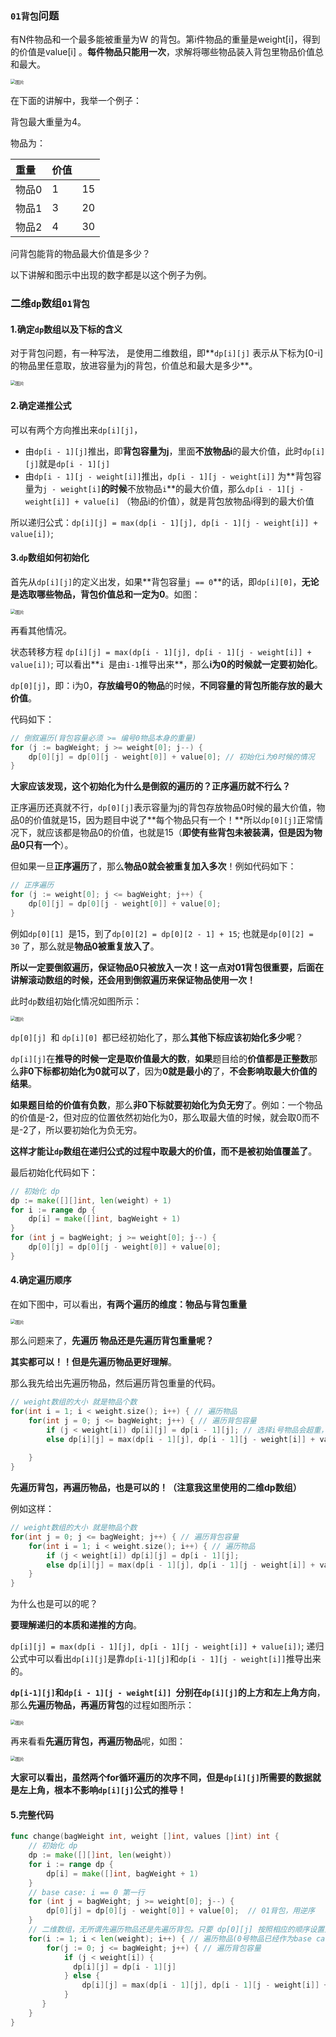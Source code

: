 ### `01背包`问题

有N件物品和一个最多能被重量为W 的背包。第i件物品的重量是weight[i]，得到的价值是value[i] 。**每件物品只能用一次**，求解将哪些物品装入背包里物品价值总和最大。

<img src="https://mmbiz.qpic.cn/mmbiz_jpg/ciaqDnJprwv6xPu8BiaJQNCasvLUeXpIGBwJ8LWEa17UslicoGI7plxSz9fTDSdpYn7gX5zG3Jujiaj3cYHDibwmBCg/640?wx_fmt=jpeg&wxfrom=5&wx_lazy=1&wx_co=1" alt="图片" style="zoom:50%;" />

在下面的讲解中，我举一个例子：

背包最大重量为4。

物品为：

| 重量  | 价值 |      |
| :---- | :--- | ---- |
| 物品0 | 1    | 15   |
| 物品1 | 3    | 20   |
| 物品2 | 4    | 30   |

问背包能背的物品最大价值是多少？

以下讲解和图示中出现的数字都是以这个例子为例。

### 二维`dp`数组`01背包`

#### 1.确定`dp`数组以及下标的含义

对于背包问题，有一种写法， 是使用二维数组，即**`dp[i][j]` 表示从下标为[0-i]的物品里任意取，放进容量为j的背包，价值总和最大是多少**。

<img src="https://mmbiz.qpic.cn/mmbiz_png/ciaqDnJprwv6xPu8BiaJQNCasvLUeXpIGBE6ZiaHNkJ3wwMicRH5K7Cps0giaa5ynhQnutL7RtJB9mwXZ50erL1jFZA/640?wx_fmt=png&wxfrom=5&wx_lazy=1&wx_co=1" alt="图片" style="zoom:50%;" />

#### 2.确定递推公式

可以有两个方向推出来`dp[i][j]`，

- 由`dp[i - 1][j]`推出，即**背包容量为j**，里面**不放物品i**的最大价值，此时`dp[i][j]`就是`dp[i - 1][j]`
- 由`dp[i - 1][j - weight[i]]`推出，`dp[i - 1][j - weight[i]]` 为**背包容量为`j - weight[i]`**的时候**不放物品`i`**的最大价值，那么`dp[i - 1][j - weight[i]] + value[i]` （物品i的价值），就是背包放物品i得到的最大价值

所以递归公式：`dp[i][j] = max(dp[i - 1][j], dp[i - 1][j - weight[i]] + value[i])`;

#### 3.`dp`数组如何初始化

首先从`dp[i][j]`的定义出发，如果**背包容量`j == 0`**的话，即`dp[i][0]`，**无论是选取哪些物品，背包价值总和一定为0**。如图：

<img src="https://mmbiz.qpic.cn/mmbiz_png/ciaqDnJprwv6xPu8BiaJQNCasvLUeXpIGB2AfvmJVIXAdxl2fEC8mXD9mTT0gz9P71BAMWKCxcvFpsDGudVGmvGQ/640?wx_fmt=png&wxfrom=5&wx_lazy=1&wx_co=1" alt="图片" style="zoom:50%;" />

再看其他情况。

状态转移方程 `dp[i][j] = max(dp[i - 1][j], dp[i - 1][j - weight[i]] + value[i])`; 可以看出**`i `是由` i-1 `推导出来**，那么**i为0的时候就一定要初始化**。

`dp[0][j]`，即：i为0，**存放编号0的物品**的时候，**不同容量的背包所能存放的最大价值**。

代码如下：

```go
// 倒叙遍历(背包容量必须 >= 编号0物品本身的重量)
for (j := bagWeight; j >= weight[0]; j--) {
    dp[0][j] = dp[0][j - weight[0]] + value[0]; // 初始化i为0时候的情况
}
```

**大家应该发现，这个初始化为什么是倒叙的遍历的？正序遍历就不行么？**

正序遍历还真就不行，`dp[0][j]`表示容量为j的背包存放物品0时候的最大价值，物品0的价值就是15，因为题目中说了**每个物品只有一个！**所以`dp[0][j]`正常情况下，就应该都是物品0的价值，也就是15（**即使有些背包未被装满，但是因为物品0只有一个**）。

但如果一旦**正序遍历**了，那么**物品0就会被重复加入多次**！例如代码如下：

```go
// 正序遍历
for (j := weight[0]; j <= bagWeight; j++) {
    dp[0][j] = dp[0][j - weight[0]] + value[0];
}
```

例如`dp[0][1] `是15，到了`dp[0][2] = dp[0][2 - 1] + 15`; 也就是`dp[0][2] = 30` 了，那么就是**物品0被重复放入了**。

**所以一定要倒叙遍历，保证物品0只被放入一次！这一点对01背包很重要，后面在讲解滚动数组的时候，还会用到倒叙遍历来保证物品使用一次！**

此时`dp`数组初始化情况如图所示：

<img src="https://mmbiz.qpic.cn/mmbiz_png/ciaqDnJprwv6xPu8BiaJQNCasvLUeXpIGB65vfGj3952CP20FM0bz71P62cZ12eZsb9XItQmf4FVjBkggK1a92Pg/640?wx_fmt=png&wxfrom=5&wx_lazy=1&wx_co=1" alt="图片" style="zoom:50%;" />

`dp[0][j] `和 `dp[i][0] `都已经初始化了，那么**其他下标应该初始化多少呢**？

`dp[i][j]`在**推导的时候一定是取价值最大的数**，**如果**题目给的**价值都是正整数**那么**非0下标都初始化为0就可以了**，因为**0就是最小的**了，**不会影响取最大价值的结果**。

**如果题目给的价值有负数**，那么**非0下标就要初始化为负无穷**了。例如：一个物品的价值是-2，但对应的位置依然初始化为0，那么取最大值的时候，就会取0而不是-2了，所以要初始化为负无穷。

**这样才能让`dp`数组在递归公式的过程中取最大的价值，而不是被初始值覆盖了**。

最后初始化代码如下：

```go
// 初始化 dp
dp := make([][]int, len(weight) + 1)
for i := range dp {
    dp[i] = make([]int, bagWeight + 1)
}
for (int j = bagWeight; j >= weight[0]; j--) {
    dp[0][j] = dp[0][j - weight[0]] + value[0];
}
```

#### 4.确定遍历顺序

在如下图中，可以看出，**有两个遍历的维度：物品与背包重量**

<img src="https://mmbiz.qpic.cn/mmbiz_png/ciaqDnJprwv6xPu8BiaJQNCasvLUeXpIGB0iaqqakFPjDCnkjkveib2xyic249qmyUV1KVueAHcqJPACsRGNrGkID1A/640?wx_fmt=png&wxfrom=5&wx_lazy=1&wx_co=1" alt="图片" style="zoom:50%;" />

那么问题来了，**先遍历 物品还是先遍历背包重量呢？**

**其实都可以！！但是先遍历物品更好理解**。

那么我先给出先遍历物品，然后遍历背包重量的代码。

```go
// weight数组的大小 就是物品个数
for(int i = 1; i < weight.size(); i++) { // 遍历物品
    for(int j = 0; j <= bagWeight; j++) { // 遍历背包容量 
        if (j < weight[i]) dp[i][j] = dp[i - 1][j]; // 选择i号物品会超重，只能不选
        else dp[i][j] = max(dp[i - 1][j], dp[i - 1][j - weight[i]] + value[i]);
        
    }
}
```

**先遍历背包，再遍历物品，也是可以的！（注意我这里使用的二维dp数组）**

例如这样：

```go
// weight数组的大小 就是物品个数
for(int j = 0; j <= bagWeight; j++) { // 遍历背包容量
    for(int i = 1; i < weight.size(); i++) { // 遍历物品
        if (j < weight[i]) dp[i][j] = dp[i - 1][j];
        else dp[i][j] = max(dp[i - 1][j], dp[i - 1][j - weight[i]] + value[i]);
    }
}
```

为什么也是可以的呢？

**要理解递归的本质和递推的方向**。

`dp[i][j] = max(dp[i - 1][j], dp[i - 1][j - weight[i]] + value[i])`; 递归公式中可以看出`dp[i][j]`是靠`dp[i-1][j]`和`dp[i - 1][j - weight[i]]`推导出来的。

**`dp[i-1][j]`和`dp[i - 1][j - weight[i]] `分别在`dp[i][j]`的上方和左上角方向**，那么**先遍历物品，再遍历背包**的过程如图所示：

<img src="https://mmbiz.qpic.cn/mmbiz_png/ciaqDnJprwv6xPu8BiaJQNCasvLUeXpIGBo4eKE01ZCYzZOBjjmOLqFoukOxQk5mMicy3flylXGtKcaFgsCOJwMmg/640?wx_fmt=png&wxfrom=5&wx_lazy=1&wx_co=1" alt="图片" style="zoom:50%;" />

再来看看**先遍历背包，再遍历物品**呢，如图：

<img src="https://mmbiz.qpic.cn/mmbiz_png/ciaqDnJprwv6xPu8BiaJQNCasvLUeXpIGBicULAzs36ZDNYolqiaibPuWHzOxTricH816Q3P1iarfoYN87VwEjozytVXw/640?wx_fmt=png&wxfrom=5&wx_lazy=1&wx_co=1" alt="图片" style="zoom:50%;" />

**大家可以看出，虽然两个for循环遍历的次序不同，但是`dp[i][j]`所需要的数据就是左上角，根本不影响`dp[i][j]`公式的推导！**

#### 5.完整代码

```go
func change(bagWeight int, weight []int, values []int) int {
    // 初始化 dp
    dp := make([][]int, len(weight))
    for i := range dp {
        dp[i] = make([]int, bagWeight + 1)
    }
    // base case: i == 0 第一行
    for (int j = bagWeight; j >= weight[0]; j--) {
        dp[0][j] = dp[0][j - weight[0]] + value[0];  // 01背包，用逆序
    } 
    // 二维数组，无所谓先遍历物品还是先遍历背包。只要 dp[0][j] 按照相应的顺序设置对即可(01背包用逆序，完全背包用正序)
    for(i := 1; i < len(weight); i++) { // 遍历物品(0号物品已经作为base case 完成设置了)
        for(j := 0; j <= bagWeight; j++) { // 遍历背包容量
            if (j < weight[i]) {
              dp[i][j] = dp[i - 1][j]  
            } else {
                dp[i][j] = max(dp[i - 1][j], dp[i - 1][j - weight[i]] + value[i]);
            }
       }
    }  
}
```

